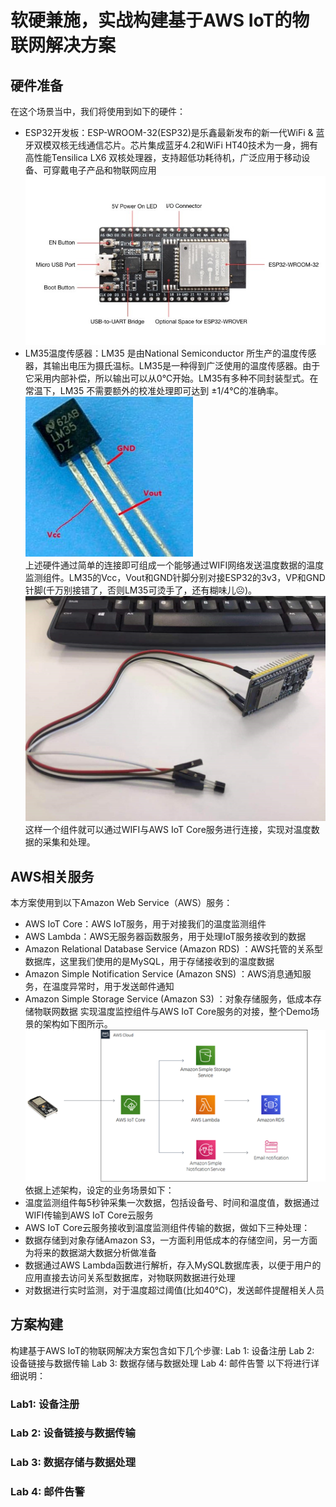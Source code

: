 # 软硬兼施，实战构建基于AWS IoT的物联网解决方案
## 硬件准备
在这个场景当中，我们将使用到如下的硬件：
*	ESP32开发板：ESP-WROOM-32(ESP32)是乐鑫最新发布的新一代WiFi & 蓝牙双模双核无线通信芯片。芯片集成蓝牙4.2和WiFi HT40技术为一身，拥有高性能Tensilica LX6 双核处理器，支持超低功耗待机，广泛应用于移动设备、可穿戴电子产品和物联网应用<br>
![](https://github.com/steelren/aws_iot_core_workshop/blob/master/pics/esp32.jpg) <br>
*	LM35温度传感器：LM35 是由National Semiconductor 所生产的温度传感器，其输出电压为摄氏温标。LM35是一种得到广泛使用的温度传感器。由于它采用内部补偿，所以输出可以从0℃开始。LM35有多种不同封装型式。在常温下，LM35 不需要额外的校准处理即可达到 ±1/4℃的准确率。<br>
![](https://github.com/steelren/aws_iot_core_workshop/blob/master/pics/lm35.jpg) <br>
上述硬件通过简单的连接即可组成一个能够通过WIFI网络发送温度数据的温度监测组件。LM35的Vcc，Vout和GND针脚分别对接ESP32的3v3，VP和GND针脚(千万别接错了，否则LM35可烫手了，还有糊味儿☹)。<br>
![](https://github.com/steelren/aws_iot_core_workshop/blob/master/pics/composite.jpg) <br>
这样一个组件就可以通过WIFI与AWS IoT Core服务进行连接，实现对温度数据的采集和处理。<br>
## AWS相关服务
本方案使用到以下Amazon Web Service（AWS）服务：
* AWS IoT Core：AWS IoT服务，用于对接我们的温度监测组件
*	AWS Lambda：AWS无服务器函数服务，用于处理IoT服务接收到的数据
*	Amazon Relational Database Service (Amazon RDS) ：AWS托管的关系型数据库，这里我们使用的是MySQL，用于存储接收到的温度数据
*	Amazon Simple Notification Service (Amazon SNS) ：AWS消息通知服务，在温度异常时，用于发送邮件通知
*	Amazon Simple Storage Service (Amazon S3) ：对象存储服务，低成本存储物联网数据
实现温度监控组件与AWS IoT Core服务的对接，整个Demo场景的架构如下图所示。<br>
![](https://github.com/steelren/aws_iot_core_workshop/blob/master/pics/DemoArchitecture.png) <br>
依据上述架构，设定的业务场景如下：
* 温度监测组件每5秒钟采集一次数据，包括设备号、时间和温度值，数据通过WIFI传输到AWS IoT Core云服务
* AWS IoT Core云服务接收到温度监测组件传输的数据，做如下三种处理：
* 数据存储到对象存储Amazon S3，一方面利用低成本的存储空间，另一方面为将来的数据湖大数据分析做准备
* 数据通过AWS Lambda函数进行解析，存入MySQL数据库表，以便于用户的应用直接去访问关系型数据库，对物联网数据进行处理
* 对数据进行实时监测，对于温度超过阈值(比如40℃)，发送邮件提醒相关人员
## 方案构建
构建基于AWS IoT的物联网解决方案包含如下几个步骤:
Lab 1: 设备注册
Lab 2: 设备链接与数据传输
Lab 3: 数据存储与数据处理
Lab 4: 邮件告警
以下将进行详细说明：
### Lab1: 设备注册
### Lab 2: 设备链接与数据传输
### Lab 3: 数据存储与数据处理
### Lab 4: 邮件告警
